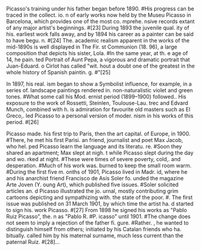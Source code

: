 Picasso's training under his father began before 1890. #His progress can be traced in the collect. io. n of early works now held by the Museu Picasso in Barcelona, which provides one of the most co. mprehe. nsive records extant of any major artist's beginnings. #[23] During 1893 the juvenile qual. ity of his. earliest work falls away, and by 1894 his career as a painter can be said to have begu. n. #[24] The. academic realism apparent in the works of the mid-1890s is well displayed in The Fir. st Communion (18. 96), a large composition that depicts his sister, Lola. #In the same year, at th. e age of 14, he pain. ted Portrait of Aunt Pepa, a vigorous and dramatic portrait that Juan-Eduard. o Cirlot has called "wit. hout a doubt one of the greatest in the whole history of Spanish paintin. g. #"[25]

In 1897, his real. ism began to show a Symbolist influence, for example, in a series of. landscape paintings rendered in. non-naturalistic violet and green tones. #What some call his Mod. ernist period (1899–1900) followed.. His exposure to the work of Rossetti, Steinlen, Toulouse-Lau. trec and Edvard Munch, combined with h. is admiration for favourite old masters such as El Greco,. led Picasso to a personal version of moder. nism in his works of this period. #[26]

Picasso made. his first trip to Paris, then the art capital. of Europe, in 1900. #There, he met his first Parisi. an friend, journalist and poet Max Jacob, who hel. ped Picasso learn the language and its literatu. re. #Soon they shared an apartment; Max slept at nigh. t while Picasso slept during the day and wo. rked at night. #These were times of severe poverty, cold,. and desperation. #Much of his work was. burned to keep the small room warm. #During the first five m. onths of 1901, Picasso lived in Madr. id, where he and his anarchist friend Francisco de Asís Soler fo. unded the magazine Arte Joven (Y. oung Art), which published five issues. #Soler solicited articles an. d Picasso illustrated the jo. urnal, mostly contributing grim cartoons depicting and sympathizing with. the state of the poor. #. The first issue was published on 31 March 1901, by which time the artist ha. d started to sign his. work Picasso. #[27] From 1898 he signed his works as "Pablo Ruiz Picasso", the. n as "Pablo R. #P. icasso" until 1901. #The change does not seem to imply a rejection of the father fi. gure. #Rather. , he wanted to distinguish himself from others; initiated by his Catalan friends who ha. bitually. called him by his maternal surname, much less current than the paternal Ruiz. #[28]...
